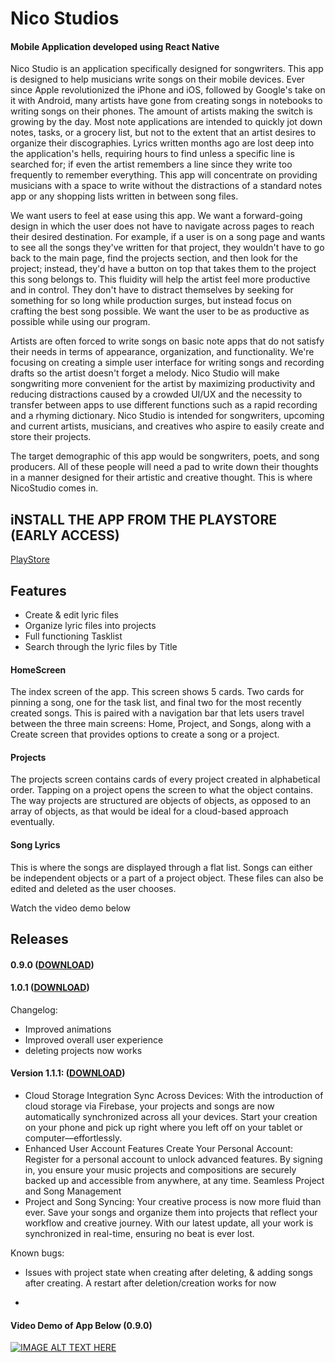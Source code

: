 # Nico Studios
#### Mobile Application developed using React Native

Nico Studio is an application specifically designed for songwriters. This app is designed to help musicians write songs on their mobile devices. Ever since Apple revolutionized the iPhone and iOS, followed by Google's take on it with Android, many artists have gone from creating songs in notebooks to writing songs on their phones. The amount of artists making the switch is growing by the day. Most note applications are intended to quickly jot down notes, tasks, or a grocery list, but not to the extent that an artist desires to organize their discographies. Lyrics written months ago are lost deep into the application's hells, requiring hours to find unless a specific line is searched for; if even the artist remembers a line since they write too frequently to remember everything. This app will concentrate on providing musicians with a space to write without the distractions of a standard notes app or any shopping lists written in between song
files.

We want users to feel at ease using this app. We want a forward-going design in which the user does not have to navigate across pages to reach their desired destination. For example, if a user is on a song page and wants to see all the songs they've written for that project, they wouldn't have to go back to the main page, find the projects section, and then look for the project; instead, they'd have a button on top that takes them to the project this song belongs to. This fluidity will help the artist feel more productive and in control. They don't have to distract themselves by seeking for something for so long while production surges, but instead focus on crafting the best song possible. We want the user to be as productive as possible while using our program.

Artists are often forced to write songs on basic note apps that do not satisfy their needs in terms of appearance, organization, and functionality. We're focusing on creating a simple user interface for writing songs and recording drafts so the artist doesn't forget a melody. Nico Studio will make songwriting more convenient for the artist by maximizing productivity and reducing distractions caused by a crowded UI/UX and the necessity to transfer between apps to use different functions such as a rapid recording and a rhyming dictionary. Nico Studio is intended for songwriters, upcoming and current artists, musicians, and creatives who aspire to easily
create and store their projects.

The target demographic of this app would be songwriters, poets, and song producers. All of these people will need a pad to write down their thoughts in a manner designed for their artistic and creative thought. This is where NicoStudio comes in.

## iNSTALL THE APP FROM THE PLAYSTORE (EARLY ACCESS)
[PlayStore](https://play.google.com/store/apps/details?id=com.nicosocials.ns)

## Features
- Create & edit lyric files
- Organize lyric files into projects
- Full functioning Tasklist
- Search through the lyric files by Title

#### HomeScreen
The index screen of the app. This screen shows 5 cards. Two cards for pinning a song, one for the task list, and final two for the most recently created songs. This is paired with a navigation bar that lets users travel between the three main screens: Home, Project, and Songs, along with a Create screen that provides options to create a song or a project.

#### Projects
The projects screen contains cards of every project created in alphabetical order. Tapping on a project opens the screen to what the object contains. The way projects are structured are objects of objects, as opposed to an array of objects, as that would be ideal for a cloud-based approach eventually.

#### Song Lyrics
This is where the songs are displayed through a flat list. Songs can either be independent objects or a part of a project object. These files can also be edited and deleted as the user chooses.

Watch the video demo below

## Releases
#### 0.9.0 ([DOWNLOAD](https://mega.nz/file/u6I03aYA#HNyxJSekoQo3SXVF-gU4HdPQkG_dTl7okv5e4xPB3ZA)) 

#### 1.0.1 ([DOWNLOAD](https://mega.nz/file/H7YCAYbS#oTEtvaK3l9dDAl2_MXUhW5ztE619cgk5gq-G9ocYXXE))
Changelog:
- Improved animations
- Improved overall user experience
- deleting projects now works

#### Version 1.1.1: ([DOWNLOAD](https://drive.google.com/file/d/1IyVio7RHcatCANd1Vnzd5tUVJyu-uXh1/view?usp=sharing))

- Cloud Storage Integration
 Sync Across Devices: With the introduction of cloud storage via Firebase, your projects and songs are now automatically synchronized across all your devices. Start your creation on your phone and pick up right where you left 
 off on your tablet or computer—effortlessly.
- Enhanced User Account Features
  Create Your Personal Account: Register for a personal account to unlock advanced features. By signing in, you ensure your music projects and compositions are securely backed up and accessible from anywhere, at any time.
  Seamless Project and Song Management
- Project and Song Syncing: Your creative process is now more fluid than ever. Save your songs and organize them into projects that reflect your workflow and creative journey. With our latest update, all your work is 
  synchronized in real-time, ensuring no beat is ever lost.

Known bugs:
- Issues with project state when creating after deleting, & adding songs after creating. A restart after deletion/creation works for now

- 

#### Video Demo of App Below (0.9.0)
[![IMAGE ALT TEXT HERE](https://img.youtube.com/vi/9BfGS0LCPtk/0.jpg)](https://www.youtube.com/watch?v=9BfGS0LCPtk)
